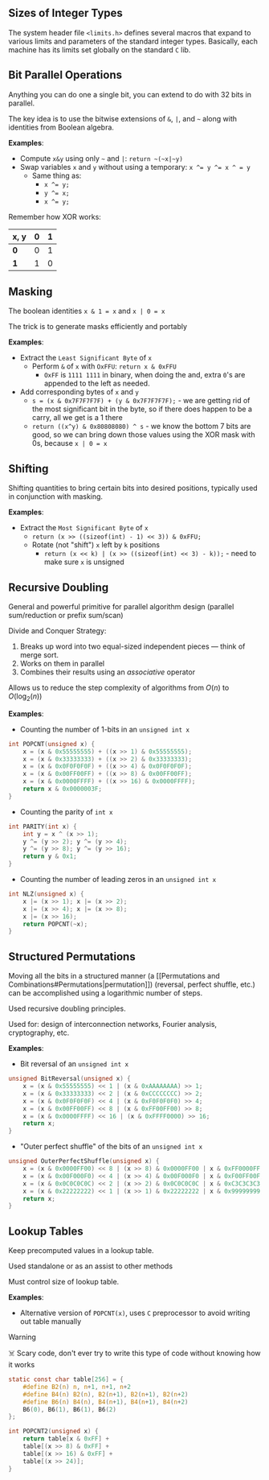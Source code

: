 ## Sizes of Integer Types

The system header file `<limits.h>` defines several macros that expand to various limits and parameters of the standard integer types. Basically, each machine has its limits set globally on the standard `C` lib.

## Bit Parallel Operations

Anything you can do one a single bit, you can extend to do with 32 bits in parallel.

The key idea is to use the bitwise extensions of `&`, `|`, and `~` along with identities from Boolean algebra.

**Examples**:
- Compute `x&y` using only `~` and `|`: `return ~(~x|~y)`
- Swap variables `x` and `y` without using a temporary: `x ^= y ^= x ^ = y`
	- Same thing as: 
		- `x ^= y;`
		- `y ^= x;`
		- `x ^= y;`

Remember how XOR works:

| **x, y** | **0** | **1** |
| ---- | ---- | ---- |
| **0** | 0 | 1 |
| **1** | 1 | 0 |

## Masking

The boolean identities `x & 1 = x` and `x | 0 = x`

The trick is to generate masks efficiently and portably

**Examples**:
- Extract the `Least Significant Byte` of `x`
	- Perform `&` of `x` with `OxFFU`: `return x & 0xFFU`
		- `OxFF` is `1111 1111` in binary, when doing the and, extra `0`'s are appended to the left as needed.
- Add corresponding bytes of `x` and `y`
	- `s = (x & 0x7F7F7F7F) + (y & 0x7F7F7F7F);` - we are getting rid of the most significant bit in the byte, so if there does happen to be a carry, all we get is a 1 there
	- `return ((x^y) & 0x80808080) ^ s` - we know the bottom 7 bits are good, so we can bring down those values using the XOR mask with 0s, because `x | 0 = x`

## Shifting

Shifting quantities to bring certain bits into desired positions, typically used in conjunction with masking.

**Examples**:
- Extract the `Most Significant Byte` of `x`
	- `return (x >> ((sizeof(int) - 1) << 3)) & 0xFFU;`
	- Rotate (not "shift") `x` left by `k` positions
		- `return (x << k) | (x >> ((sizeof(int) << 3) - k));` - need to make sure `x` is unsigned

## Recursive Doubling

General and powerful primitive for parallel algorithm design (parallel sum/reduction or prefix sum/scan)

Divide and Conquer Strategy:
1. Breaks up word into two equal-sized independent pieces — think of merge sort.
2. Works on them in parallel
3. Combines their results using an *associative* operator

Allows us to reduce the step complexity of algorithms from $O(n)$ to $O(\log_2(n))$

**Examples**:
- Counting the number of 1-bits in an `unsigned int x`

```c
int POPCNT(unsigned x) {
	x = (x & 0x55555555) + ((x >> 1) & 0x55555555);
	x = (x & 0x33333333) + ((x >> 2) & 0x33333333);
	x = (x & 0x0F0F0F0F) + ((x >> 4) & 0x0F0F0F0F);
	x = (x & 0x00FF00FF) + ((x >> 8) & 0x00FF00FF);
	x = (x & 0x0000FFFF) + ((x >> 16) & 0x0000FFFF);
	return x & 0x0000003F;
}
```

- Counting the parity of `int x`

```c
int PARITY(int x) {
	int y = x ^ (x >> 1);
	y ^= (y >> 2); y ^= (y >> 4);
	y ^= (y >> 8); y ^= (y >> 16);
	return y & 0x1;
}
```

- Counting the number of leading zeros in an `unsigned int x`

```c
int NLZ(unsigned x) {
	x |= (x >> 1); x |= (x >> 2);
	x |= (x >> 4); x |= (x >> 8);
	x |= (x >> 16);
	return POPCNT(~x);
}
```

## Structured Permutations

Moving all the bits in a structured manner (a [[Permutations and Combinations#Permutations|permutation]]) (reversal, perfect shuffle, etc.) can be accomplished using a logarithmic number of steps.

Used recursive doubling principles.

Used for: design of interconnection networks, Fourier analysis, cryptography, etc.

**Examples**:
- Bit reversal of an `unsigned int x`

```c
unsigned BitReversal(unsigned x) {
	x = (x & 0x55555555) << 1 | (x & 0xAAAAAAAA) >> 1;
	x = (x & 0x33333333) << 2 | (x & 0xCCCCCCCC) >> 2;
	x = (x & 0x0F0F0F0F) << 4 | (x & 0xF0F0F0F0) >> 4;
	x = (x & 0x00FF00FF) << 8 | (x & 0xFF00FF00) >> 8;
	x = (x & 0x0000FFFF) << 16 | (x & 0xFFFF0000) >> 16;
	return x;
}
```

- "Outer perfect shuffle" of the bits of an `unsigned int x`

```c
unsigned OuterPerfectShuffle(unsigned x) {
	x = (x & 0x0000FF00) << 8 | (x >> 8) & 0x0000FF00 | x & 0xFF0000FF;  
	x = (x & 0x00F000F0) << 4 | (x >> 4) & 0x00F000F0 | x & 0xF00FF00F;  
	x = (x & 0x0C0C0C0C) << 2 | (x >> 2) & 0x0C0C0C0C | x & 0xC3C3C3C3;  
	x = (x & 0x22222222) << 1 | (x >> 1) & 0x22222222 | x & 0x99999999;  
	return x;  
}
```

## Lookup Tables

Keep precomputed values in a lookup table.

Used standalone or as an assist to other methods

Must control size of lookup table.

**Examples**:
- Alternative version of `POPCNT(x)`, uses `C` preprocessor to avoid writing out table manually

> [!warning]
> ☠️ Scary code, don't ever try to write this type of code without knowing how it works

```c
static const char table[256] = {  
	#define B2(n) n, n+1, n+1, n+2  
	#define B4(n) B2(n), B2(n+1), B2(n+1), B2(n+2)  
	#define B6(n) B4(n), B4(n+1), B4(n+1), B4(n+2)  
	B6(0), B6(1), B6(1), B6(2)
};

int POPCNT2(unsigned x) {  
	return table[x & 0xFF] +  
	table[(x >> 8) & 0xFF] +  
	table[(x >> 16) & 0xFF] +  
	table[(x >> 24)];  
}
```